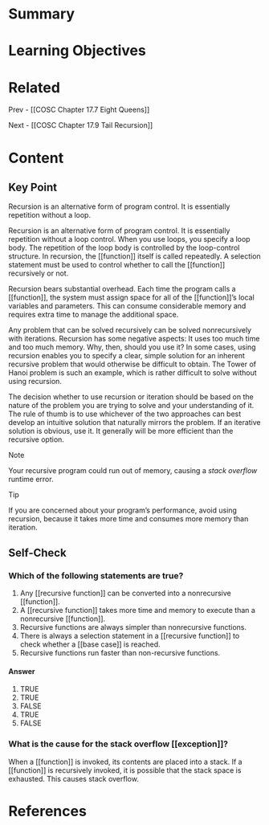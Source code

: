 # Summary

# Learning Objectives

# Related
Prev - [[COSC Chapter 17.7 Eight Queens]]

Next - [[COSC Chapter 17.9 Tail Recursion]]
# Content
## Key Point

Recursion is an alternative form of program control. It is essentially repetition without a loop.

Recursion is an alternative form of program control. It is essentially repetition without a loop control. When you use loops, you specify a loop body. The repetition of the loop body is controlled by the loop-control structure. In recursion, the [[function]] itself is called repeatedly. A selection statement must be used to control whether to call the [[function]] recursively or not.

Recursion bears substantial overhead. Each time the program calls a [[function]], the system must assign space for all of the [[function]]’s local variables and parameters. This can consume considerable memory and requires extra time to manage the additional space.

Any problem that can be solved recursively can be solved nonrecursively with iterations. Recursion has some negative aspects: It uses too much time and too much memory. Why, then, should you use it? In some cases, using recursion enables you to specify a clear, simple solution for an inherent recursive problem that would otherwise be difficult to obtain. The Tower of Hanoi problem is such an example, which is rather difficult to solve without using recursion.

The decision whether to use recursion or iteration should be based on the nature of the problem you are trying to solve and your understanding of it. The rule of thumb is to use whichever of the two approaches can best develop an intuitive solution that naturally mirrors the problem. If an iterative solution is obvious, use it. It generally will be more efficient than the recursive option.

>[!Note]
>Your recursive program could run out of memory, causing a _stack overflow_ runtime error.

>[!Tip]
>If you are concerned about your program’s performance, avoid using recursion, because it takes more time and consumes more memory than iteration.

## Self-Check
### Which of the following statements are true?  
1. Any [[recursive function]] can be converted into a nonrecursive [[function]].
2. A [[recursive function]] takes more time and memory to execute than a nonrecursive [[function]]. 
3. Recursive functions are always simpler than nonrecursive functions.
4. There is always a selection statement in a [[recursive function]] to check whether a [[base case]] is reached.
5. Recursive functions run faster than non-recursive functions.
#### Answer
1. TRUE
2. TRUE
3. FALSE
4. TRUE
5. FALSE
### What is the cause for the stack overflow [[exception]]?

When a [[function]] is invoked, its contents are placed into a stack. If a [[function]] is recursively invoked, it is possible that the stack space is exhausted. This causes stack overflow.
# References
